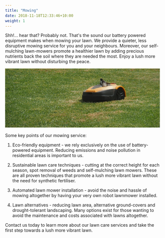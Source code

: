```yaml
---
title: "Mowing"
date: 2018-11-18T12:33:46+10:00
weight: 1
---
```


Shh!... hear that? Probably not. That's the sound our battery powered equipment makes when mowing your lawn. We provide a quieter, less disruptive mowing service for you and your neighbours. Moreover, our self-mulching lawn-mowers promote a healthier lawn by adding precious nutrients back the soil where they are needed the most. Enjoy a lush more vibrant lawn without disturbing the peace. 

![](/images/gardening/mowing-bird-lg.jpg)

Some key points of our mowing service:

1. Eco-friendly equipment - we rely exclusively on the use of battery-powered equipment. Reducing emissions and noise pollution in residential areas is important to us. 

2. Sustainable lawn care techniques - cutting at the correct height for each season, spot removal of weeds and self-mulching lawn mowers. These are all proven techniques that promote a lush more vibrant lawn without the need for synthetic fertiliser. 

3. Automated lawn mower installation - avoid the noise and hassle of mowing altogether by having your very own robot lawnmower installed. 

4. Lawn alternatives - reducing lawn area, alternative ground-covers and drought-tolerant landscaping. Many options exist for those wanting to avoid the maintenance and costs associated with lawns altogether. 


Contact us today to learn more about our lawn care services and take the first step towards a lush more vibrant lawn. 